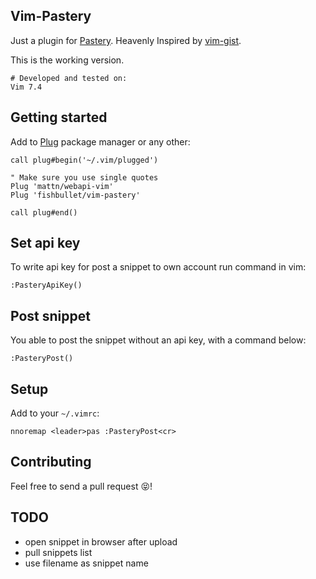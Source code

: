 ## Vim-Pastery ##
Just a plugin for [Pastery](https://www.pastery.net/).
Heavenly Inspired by [vim-gist](https://github.com/mattn/gist-vim).

This is the working version.

```
# Developed and tested on:
Vim 7.4
```

## Getting started

Add to [Plug](https://github.com/junegunn/vim-plug) package manager or any other:

```vim
call plug#begin('~/.vim/plugged')

" Make sure you use single quotes
Plug 'mattn/webapi-vim'
Plug 'fishbullet/vim-pastery'

call plug#end()
```

## Set api key

To write api key for post a snippet to own account run command in vim:

```vim
:PasteryApiKey()
```

## Post snippet

You able to post the snippet without an api key, with a command below:

```vim
:PasteryPost()
```

## Setup

Add to your `~/.vimrc`:

```vim
nnoremap <leader>pas :PasteryPost<cr>
```

## Contributing

Feel free to send a pull request :stuck_out_tongue_closed_eyes:!

## TODO

* open snippet in browser after upload
* pull snippets list
* use filename as snippet name



